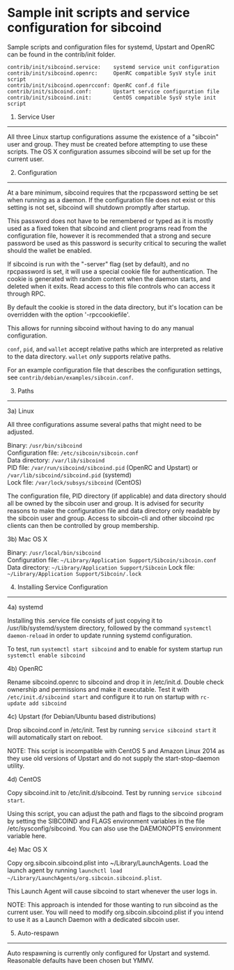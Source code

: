 Sample init scripts and service configuration for sibcoind
==========================================================

Sample scripts and configuration files for systemd, Upstart and OpenRC
can be found in the contrib/init folder.

    contrib/init/sibcoind.service:    systemd service unit configuration
    contrib/init/sibcoind.openrc:     OpenRC compatible SysV style init script
    contrib/init/sibcoind.openrcconf: OpenRC conf.d file
    contrib/init/sibcoind.conf:       Upstart service configuration file
    contrib/init/sibcoind.init:       CentOS compatible SysV style init script

1. Service User
---------------------------------

All three Linux startup configurations assume the existence of a "sibcoin" user
and group.  They must be created before attempting to use these scripts.
The OS X configuration assumes sibcoind will be set up for the current user.

2. Configuration
---------------------------------

At a bare minimum, sibcoind requires that the rpcpassword setting be set
when running as a daemon.  If the configuration file does not exist or this
setting is not set, sibcoind will shutdown promptly after startup.

This password does not have to be remembered or typed as it is mostly used
as a fixed token that sibcoind and client programs read from the configuration
file, however it is recommended that a strong and secure password be used
as this password is security critical to securing the wallet should the
wallet be enabled.

If sibcoind is run with the "-server" flag (set by default), and no rpcpassword is set,
it will use a special cookie file for authentication. The cookie is generated with random
content when the daemon starts, and deleted when it exits. Read access to this file
controls who can access it through RPC.

By default the cookie is stored in the data directory, but it's location can be overridden
with the option '-rpccookiefile'.

This allows for running sibcoind without having to do any manual configuration.

`conf`, `pid`, and `wallet` accept relative paths which are interpreted as
relative to the data directory. `wallet` *only* supports relative paths.

For an example configuration file that describes the configuration settings,
see `contrib/debian/examples/sibcoin.conf`.

3. Paths
---------------------------------

3a) Linux

All three configurations assume several paths that might need to be adjusted.

Binary:              `/usr/bin/sibcoind`  
Configuration file:  `/etc/sibcoin/sibcoin.conf`  
Data directory:      `/var/lib/sibcoind`  
PID file:            `/var/run/sibcoind/sibcoind.pid` (OpenRC and Upstart) or `/var/lib/sibcoind/sibcoind.pid` (systemd)  
Lock file:           `/var/lock/subsys/sibcoind` (CentOS)  

The configuration file, PID directory (if applicable) and data directory
should all be owned by the sibcoin user and group.  It is advised for security
reasons to make the configuration file and data directory only readable by the
sibcoin user and group.  Access to sibcoin-cli and other sibcoind rpc clients
can then be controlled by group membership.

3b) Mac OS X

Binary:              `/usr/local/bin/sibcoind`  
Configuration file:  `~/Library/Application Support/Sibcoin/sibcoin.conf`  
Data directory:      `~/Library/Application Support/Sibcoin`
Lock file:           `~/Library/Application Support/Sibcoin/.lock`

4. Installing Service Configuration
-----------------------------------

4a) systemd

Installing this .service file consists of just copying it to
/usr/lib/systemd/system directory, followed by the command
`systemctl daemon-reload` in order to update running systemd configuration.

To test, run `systemctl start sibcoind` and to enable for system startup run
`systemctl enable sibcoind`

4b) OpenRC

Rename sibcoind.openrc to sibcoind and drop it in /etc/init.d.  Double
check ownership and permissions and make it executable.  Test it with
`/etc/init.d/sibcoind start` and configure it to run on startup with
`rc-update add sibcoind`

4c) Upstart (for Debian/Ubuntu based distributions)

Drop sibcoind.conf in /etc/init.  Test by running `service sibcoind start`
it will automatically start on reboot.

NOTE: This script is incompatible with CentOS 5 and Amazon Linux 2014 as they
use old versions of Upstart and do not supply the start-stop-daemon utility.

4d) CentOS

Copy sibcoind.init to /etc/init.d/sibcoind. Test by running `service sibcoind start`.

Using this script, you can adjust the path and flags to the sibcoind program by
setting the SIBCOIND and FLAGS environment variables in the file
/etc/sysconfig/sibcoind. You can also use the DAEMONOPTS environment variable here.

4e) Mac OS X

Copy org.sibcoin.sibcoind.plist into ~/Library/LaunchAgents. Load the launch agent by
running `launchctl load ~/Library/LaunchAgents/org.sibcoin.sibcoind.plist`.

This Launch Agent will cause sibcoind to start whenever the user logs in.

NOTE: This approach is intended for those wanting to run sibcoind as the current user.
You will need to modify org.sibcoin.sibcoind.plist if you intend to use it as a
Launch Daemon with a dedicated sibcoin user.

5. Auto-respawn
-----------------------------------

Auto respawning is currently only configured for Upstart and systemd.
Reasonable defaults have been chosen but YMMV.
